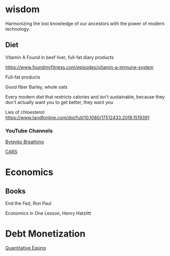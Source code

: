 # wisdom

Harmonizing the lost knowledge of our ancestors with the power of modern technology. 


## Diet

Vitamin A
Found in beef liver, full-fat diary products

https://www.foundmyfitness.com/episodes/vitamin-a-immune-system

Full-fat products

Good fiber
Barley, whole oats



Every modern diet that restricts calories and isn't sustainable, because they don't actually want you to get better, they want you 

Lies of chloesterol:
https://www.tandfonline.com/doi/full/10.1080/17512433.2018.1519391



### YouTube Channels

[Byteyko Breathing](https://www.youtube.com/watch?v=tKaUEVnducI&t=310s)

[CARS](https://www.youtube.com/watch?v=LGUhVelktk4)



# Economics

## Books

End the Fed, Ron Paul

Economics in One Lesson, Henry Hatzlitt


# Debt Monetization

[Quantitative Easing](https://www.youtube.com/watch?v=NSW7Yim23c0)
